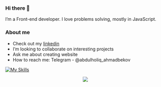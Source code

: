 ### Hi there 👋
I’m a Front-end developer.  I love problems solving, mostly in JavaScript.

### About me
- Check out my [linkedin]([(https://www.linkedin.com/in/abdulholiq-ahmadbekov-408023255/))
- I’m looking to collaborate on interesting projects
- Ask me about creating website
- How to reach me: Telegram - @abdulholiq_ahmadbekov

[![My Skills](https://skillicons.dev/icons?i=js,html,css,react,git,tailwindcss)](https://skillicons.dev)

<p align="center">
    <a href="https://hits.sh/github.com/Abdulholiq13.svg">
        <img src="https://hits.sh/github.com/abdulholiq13?view=today-total&label=Abdulholiq's%20Viewers%20(today%20%2F%20total)&color=000000&labelColor=000000">
  </a>
</p>

